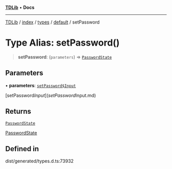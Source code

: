 [**TDLib**](../../../../../../README.md) • **Docs**

***

[TDLib](../../../../../../modules.md) / [index](../../../../../README.md) / [types](../../../README.md) / [default](../README.md) / setPassword

# Type Alias: setPassword()

> **setPassword**: (`parameters`) => [`PasswordState`](PasswordState.md)

## Parameters

• **parameters**: [`setPassword$Input`](setPassword$Input.md)

[setPassword$Input](setPassword$Input.md)

## Returns

[`PasswordState`](PasswordState.md)

[PasswordState](PasswordState.md)

## Defined in

dist/generated/types.d.ts:73932
